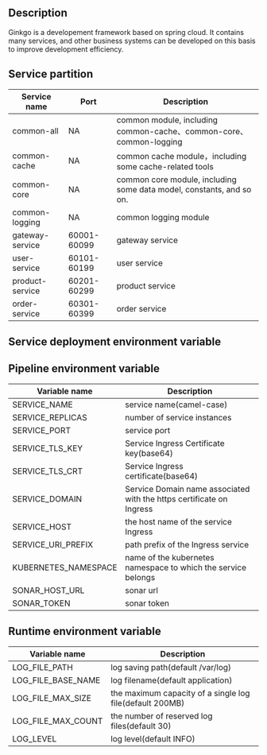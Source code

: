 ## Description

Ginkgo is a developement framework based on spring cloud. It contains many services, and other business systems can be
developed on this basis to improve development efficiency.

## Service partition

| Service name    | Port        | Description                                                          |
|-----------------|-------------|----------------------------------------------------------------------|
| common-all      | NA          | common module, including common-cache、common-core、common-logging     |
| common-cache    | NA          | common cache module，including some cache-related tools               |
| common-core     | NA          | common core module, including some data model, constants, and so on. |
| common-logging  | NA          | common logging module                                                |
| gateway-service | 60001-60099 | gateway service                                                      |
| user-service    | 60101-60199 | user service                                                         |
| product-service | 60201-60299 | product service                                                      |
| order-service   | 60301-60399 | order service                                                        |

## Service deployment environment variable

## Pipeline environment variable

| Variable name        | Description                                                          |
|----------------------|----------------------------------------------------------------------|
| SERVICE_NAME         | service name(camel-case)                                             |
| SERVICE_REPLICAS     | number of service instances                                          |
| SERVICE_PORT         | service port                                                         |
| SERVICE_TLS_KEY      | Service Ingress Certificate key(base64)                              |
| SERVICE_TLS_CRT      | Service Ingress certificate(base64)                                  |
| SERVICE_DOMAIN       | Service Domain name associated with the https certificate on Ingress |
| SERVICE_HOST         | the host name of the service Ingress                                 |
| SERVICE_URI_PREFIX   | path prefix of the Ingress service                                   |
| KUBERNETES_NAMESPACE | name of the kubernetes namespace to which the service belongs        |
| SONAR_HOST_URL       | sonar url                                                            |
| SONAR_TOKEN          | sonar token                                                          |

## Runtime environment variable

| Variable name      | Description                                              |
|--------------------|----------------------------------------------------------|
| LOG_FILE_PATH      | log saving path(default /var/log)                        |
| LOG_FILE_BASE_NAME | log filename(default application)                        |
| LOG_FILE_MAX_SIZE  | the maximum capacity of a single log file(default 200MB) |
| LOG_FILE_MAX_COUNT | the number of reserved log files(default 30)             |
| LOG_LEVEL          | log level(default INFO)                                  |
